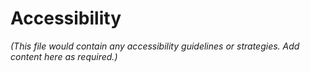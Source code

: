 # Accessibility

_(This file would contain any accessibility guidelines or strategies. Add content here as required.)_
